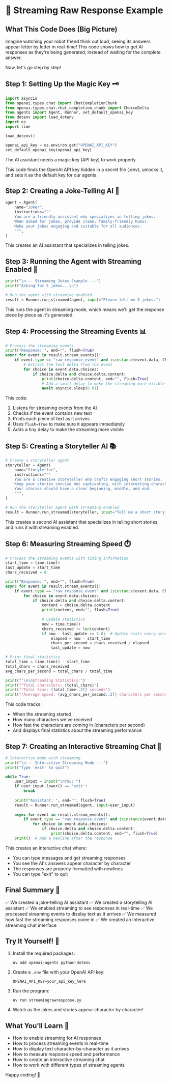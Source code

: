 # 🌊 Streaming Raw Response Example

## What This Code Does (Big Picture)
Imagine watching your robot friend think out loud, seeing its answers appear letter by letter in real-time! This code shows how to get AI responses as they're being generated, instead of waiting for the complete answer.

Now, let's go step by step!

## Step 1: Setting Up the Magic Key 🗝️
```python
import asyncio
from openai.types.chat import ChatCompletionChunk
from openai.types.chat.chat_completion_chunk import ChoiceDelta
from agents import Agent, Runner, set_default_openai_key
from dotenv import load_dotenv
import os
import time

load_dotenv()

openai_api_key = os.environ.get("OPENAI_API_KEY")
set_default_openai_key(openai_api_key)
```
The AI assistant needs a magic key (API key) to work properly.

This code finds the OpenAI API key hidden in a secret file (.env), unlocks it, and sets it as the default key for our agents.

## Step 2: Creating a Joke-Telling AI 🤖
```python
agent = Agent(
    name="Joker",
    instructions="""
    You are a friendly assistant who specializes in telling jokes.
    When asked for jokes, provide clean, family-friendly humor.
    Make your jokes engaging and suitable for all audiences.
    """,
)
```
This creates an AI assistant that specializes in telling jokes.

## Step 3: Running the Agent with Streaming Enabled 🌊
```python
print("\n--- Streaming Jokes Example ---")
print("Asking for 5 jokes...\n")

# Run the agent with streaming enabled
result = Runner.run_streamed(agent, input="Please tell me 5 jokes.")
```
This runs the agent in streaming mode, which means we'll get the response piece by piece as it's generated.

## Step 4: Processing the Streaming Events 📊
```python
# Process the streaming events
print("Response: ", end="", flush=True)
async for event in result.stream_events():
    if event.type == "raw_response_event" and isinstance(event.data, ChatCompletionChunk):
        # Extract the text delta from the event
        for choice in event.data.choices:
            if choice.delta and choice.delta.content:
                print(choice.delta.content, end="", flush=True)
                # Add a small delay to make the streaming more visible
                await asyncio.sleep(0.01)
```
This code:
1. Listens for streaming events from the AI
2. Checks if the event contains new text
3. Prints each piece of text as it arrives
4. Uses `flush=True` to make sure it appears immediately
5. Adds a tiny delay to make the streaming more visible

## Step 5: Creating a Storyteller AI 📚
```python
# Create a storyteller agent
storyteller = Agent(
    name="Storyteller",
    instructions="""
    You are a creative storyteller who crafts engaging short stories.
    Keep your stories concise but captivating, with interesting characters and plots.
    Your stories should have a clear beginning, middle, and end.
    """,
)

# Run the storyteller agent with streaming enabled
result = Runner.run_streamed(storyteller, input="Tell me a short story about a robot learning to paint.")
```
This creates a second AI assistant that specializes in telling short stories, and runs it with streaming enabled.

## Step 6: Measuring Streaming Speed ⏱️
```python
# Process the streaming events with timing information
start_time = time.time()
last_update = start_time
chars_received = 0

print("Response: ", end="", flush=True)
async for event in result.stream_events():
    if event.type == "raw_response_event" and isinstance(event.data, ChatCompletionChunk):
        for choice in event.data.choices:
            if choice.delta and choice.delta.content:
                content = choice.delta.content
                print(content, end="", flush=True)
                
                # Update statistics
                now = time.time()
                chars_received += len(content)
                if now - last_update >= 1.0:  # Update stats every second
                    elapsed = now - start_time
                    chars_per_second = chars_received / elapsed
                    last_update = now

# Print final statistics
total_time = time.time() - start_time
total_chars = chars_received
avg_chars_per_second = total_chars / total_time

print(f"\n\nStreaming Statistics:")
print(f"Total characters: {total_chars}")
print(f"Total time: {total_time:.2f} seconds")
print(f"Average speed: {avg_chars_per_second:.2f} characters per second")
```
This code tracks:
- When the streaming started
- How many characters we've received
- How fast the characters are coming in (characters per second)
- And displays final statistics about the streaming performance

## Step 7: Creating an Interactive Streaming Chat 💬
```python
# Interactive mode with streaming
print("\n--- Interactive Streaming Mode ---")
print("Type 'exit' to quit")

while True:
    user_input = input("\nYou: ")
    if user_input.lower() == 'exit':
        break
    
    print("Assistant: ", end="", flush=True)
    result = Runner.run_streamed(agent, input=user_input)
    
    async for event in result.stream_events():
        if event.type == "raw_response_event" and isinstance(event.data, ChatCompletionChunk):
            for choice in event.data.choices:
                if choice.delta and choice.delta.content:
                    print(choice.delta.content, end="", flush=True)
    print()  # Add a newline after the response
```
This creates an interactive chat where:
- You can type messages and get streaming responses
- You see the AI's answers appear character by character
- The responses are properly formatted with newlines
- You can type "exit" to quit

## Final Summary 📌
✅ We created a joke-telling AI assistant
✅ We created a storytelling AI assistant
✅ We enabled streaming to see responses in real-time
✅ We processed streaming events to display text as it arrives
✅ We measured how fast the streaming responses come in
✅ We created an interactive streaming chat interface

## Try It Yourself! 🚀
1. Install the required packages:
   ```
   uv add openai-agents python-dotenv
   ```
2. Create a `.env` file with your OpenAI API key:
   ```
   OPENAI_API_KEY=your_api_key_here
   ```
3. Run the program:
   ```
   uv run streamingrawresponse.py
   ```
4. Watch as the jokes and stories appear character by character!

## What You'll Learn 🧠
- How to enable streaming for AI responses
- How to process streaming events in real-time
- How to display text character-by-character as it arrives
- How to measure response speed and performance
- How to create an interactive streaming chat
- How to work with different types of streaming agents

Happy coding! 🎉 